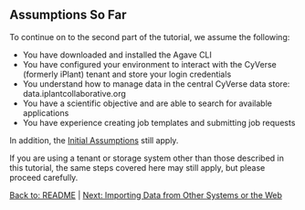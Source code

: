 ## Assumptions So Far

To continue on to the second part of the tutorial, we assume the following:

* You have downloaded and installed the Agave CLI
* You have configured your environment to interact with the CyVerse (formerly iPlant) tenant and store your login credentials
* You understand how to manage data in the central CyVerse data store: data.iplantcollaborative.org
* You have a scientific objective and are able to search for available applications
* You have experience creating job templates and submitting job requests

In addition, the [Initial Assumptions](initial_assumptions.md) still apply.

If you are using a tenant or storage system other than those described in this tutorial, the same steps covered here may still apply, but please proceed carefully.

[Back to: README](../README.md) | [Next: Importing Data from Other Systems or the Web](importing_data.md)
